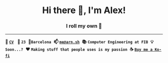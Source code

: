 <h1 align="center">
    <br>
    Hi there 👋, I'm Alex!
    <br>
</h1>
<h3 align="center">
    I roll my own 🎲
</h3>

---

**📑 [`CV`](https://arn.sh)**&nbsp;&nbsp;&nbsp;**📅 `23`**&nbsp;&nbsp;**📍`Barcelona`**&nbsp;&nbsp;**📫 [`me@arn.sh`](me@arn.sh)**&nbsp;&nbsp;**📚 `Computer Engineering at FIB`**&nbsp;&nbsp;**💡 `Soon...?`**&nbsp;&nbsp;**❤️ `Making stuff that people uses is my passion`**&nbsp;&nbsp;**☕️ [`Buy me a Ko-fi`](https://ko-fi.com/U6U766M03)**
